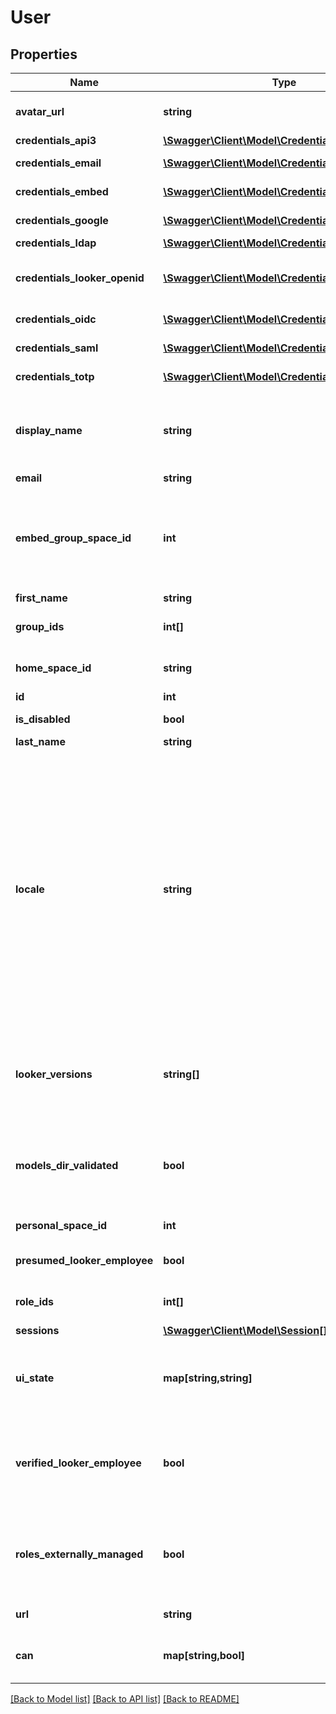 # User

## Properties
Name | Type | Description | Notes
------------ | ------------- | ------------- | -------------
**avatar_url** | **string** | URL for the avatar image (may be generic) | [optional] 
**credentials_api3** | [**\Swagger\Client\Model\CredentialsApi3[]**](CredentialsApi3.md) | API 3 credentials | [optional] 
**credentials_email** | [**\Swagger\Client\Model\CredentialsEmail**](CredentialsEmail.md) | Email/Password login credentials | [optional] 
**credentials_embed** | [**\Swagger\Client\Model\CredentialsEmbed[]**](CredentialsEmbed.md) | Embed credentials | [optional] 
**credentials_google** | [**\Swagger\Client\Model\CredentialsGoogle**](CredentialsGoogle.md) | Google auth credentials | [optional] 
**credentials_ldap** | [**\Swagger\Client\Model\CredentialsLDAP**](CredentialsLDAP.md) | LDAP credentials | [optional] 
**credentials_looker_openid** | [**\Swagger\Client\Model\CredentialsLookerOpenid**](CredentialsLookerOpenid.md) | LookerOpenID credentials. Used for login by Looker Analysts | [optional] 
**credentials_oidc** | [**\Swagger\Client\Model\CredentialsOIDC**](CredentialsOIDC.md) | OpenID Connect auth credentials | [optional] 
**credentials_saml** | [**\Swagger\Client\Model\CredentialsSaml**](CredentialsSaml.md) | Saml auth credentials | [optional] 
**credentials_totp** | [**\Swagger\Client\Model\CredentialsTotp**](CredentialsTotp.md) | Two-factor credentials | [optional] 
**display_name** | **string** | Full name for display (available only if both first_name and last_name are set) | [optional] 
**email** | **string** | EMail address | [optional] 
**embed_group_space_id** | **int** | (Embed only) ID of user&#39;s group space based on the external_group_id optionally specified during embed user login | [optional] 
**first_name** | **string** | First name | [optional] 
**group_ids** | **int[]** | Array of ids of the groups for this user | [optional] 
**home_space_id** | **string** | ID string for user&#39;s home space | [optional] 
**id** | **int** | Unique Id | [optional] 
**is_disabled** | **bool** | Account has been disabled | [optional] 
**last_name** | **string** | Last name | [optional] 
**locale** | **string** | User&#39;s preferred locale. User locale takes precedence over Looker&#39;s system-wide default locale. Locale determines language of display strings and date and numeric formatting in API responses. Locale string must be a 2 letter language code or a combination of language code and region code: &#39;en&#39; or &#39;en-US&#39;, for example. | [optional] 
**looker_versions** | **string[]** | Array of strings representing the Looker versions that this user has used (this only goes back as far as &#39;3.54.0&#39;) | [optional] 
**models_dir_validated** | **bool** | User&#39;s dev workspace has been checked for presence of applicable production projects | [optional] 
**personal_space_id** | **int** | ID of user&#39;s personal space | [optional] 
**presumed_looker_employee** | **bool** | User is identified as an employee of Looker | [optional] 
**role_ids** | **int[]** | Array of ids of the roles for this user | [optional] 
**sessions** | [**\Swagger\Client\Model\Session[]**](Session.md) | Active sessions | [optional] 
**ui_state** | **map[string,string]** | Per user dictionary of undocumented state information owned by the Looker UI. | [optional] 
**verified_looker_employee** | **bool** | User is identified as an employee of Looker who has been verified via Looker corporate authentication | [optional] 
**roles_externally_managed** | **bool** | User&#39;s roles are managed by an external directory like SAML or LDAP and can not be changed directly. | [optional] 
**url** | **string** | Link to get this item | [optional] 
**can** | **map[string,bool]** | Operations the current user is able to perform on this object | [optional] 

[[Back to Model list]](../README.md#documentation-for-models) [[Back to API list]](../README.md#documentation-for-api-endpoints) [[Back to README]](../README.md)



